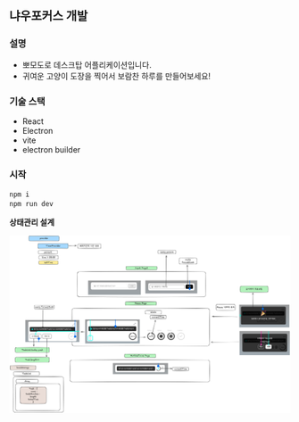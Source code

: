 ## 냐우포커스 개발

### 설명

- 뽀모도로 데스크탑 어플리케이션입니다.
- 귀여운 고양이 도장을 찍어서 보람찬 하루를 만들어보세요!

### 기술 스택

- React
- Electron
- vite
- electron builder

### 시작

```cpp
npm i
npm run dev
```

**상태관리 설계**

![image.png](./resources/stateArchitecture.png)
